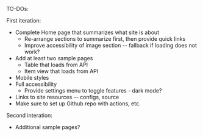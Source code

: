 TO-DOs:

First iteration:

- Complete Home page that summarizes what site is about
  - Re-arrange sections to summarize first, then provide quick links
  - Improve accessibility of image section -- fallback if loading does not work?
- Add at least two sample pages
  - Table that loads from API
  - Item view that loads from API
- Mobile styles
- Full accessibility
  - Provide settings menu to toggle features - dark mode?
- Links to site resources -- configs, source
- Make sure to set up Github repo with actions, etc.

Second interation:

- Additional sample pages?
